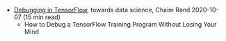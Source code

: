 
* [Debugging in TensorFlow](https://towardsdatascience.com/debugging-in-tensorflow-392b193d0b8), towards data science, Chaim Rand 2020-10-07 (15 min read)
  * How to Debug a TensorFlow Training Program Without Losing Your Mind
